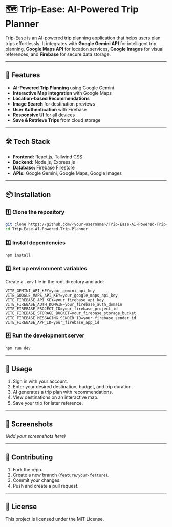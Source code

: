 # 🗺️ Trip-Ease: AI-Powered Trip Planner

Trip-Ease is an AI-powered trip planning application that helps users plan trips effortlessly. It integrates with **Google Gemini API** for intelligent trip planning, **Google Maps API** for location services, **Google Images** for visual references, and **Firebase** for secure data storage.

---

## 🚀 Features
- **AI-Powered Trip Planning** using Google Gemini
- **Interactive Map Integration** with Google Maps
- **Location-based Recommendations**
- **Image Search** for destination previews
- **User Authentication** with Firebase
- **Responsive UI** for all devices
- **Save & Retrieve Trips** from cloud storage

---

## 🛠️ Tech Stack
- **Frontend:** React.js, Tailwind CSS
- **Backend:** Node.js, Express.js
- **Database:** Firebase Firestore
- **APIs:** Google Gemini, Google Maps, Google Images

---

## 📦 Installation

### 1️⃣ Clone the repository
```bash
git clone https://github.com/<your-username>/Trip-Ease-AI-Powered-Trip-Planner.git
cd Trip-Ease-AI-Powered-Trip-Planner
```

### 2️⃣ Install dependencies
```bash
npm install
```

### 3️⃣ Set up environment variables
Create a `.env` file in the root directory and add:
```env
VITE_GEMINI_API_KEY=your_gemini_api_key
VITE_GOOGLE_MAPS_API_KEY=your_google_maps_api_key
VITE_FIREBASE_API_KEY=your_firebase_api_key
VITE_FIREBASE_AUTH_DOMAIN=your_firebase_auth_domain
VITE_FIREBASE_PROJECT_ID=your_firebase_project_id
VITE_FIREBASE_STORAGE_BUCKET=your_firebase_storage_bucket
VITE_FIREBASE_MESSAGING_SENDER_ID=your_firebase_sender_id
VITE_FIREBASE_APP_ID=your_firebase_app_id
```

### 4️⃣ Run the development server
```bash
npm run dev
```

---

## 📖 Usage
1. Sign in with your account.
2. Enter your desired destination, budget, and trip duration.
3. AI generates a trip plan with recommendations.
4. View destinations on an interactive map.
5. Save your trip for later reference.

---

## 📸 Screenshots
*(Add your screenshots here)*

---

## 🤝 Contributing
1. Fork the repo.
2. Create a new branch (`feature/your-feature`).
3. Commit your changes.
4. Push and create a pull request.

---

## 📜 License
This project is licensed under the MIT License.
